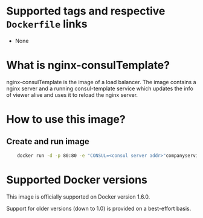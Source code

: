 # Supported tags and respective `Dockerfile` links

- None

# What is nginx-consulTemplate?

nginx-consulTemplate is the image of a load balancer. The image contains a nginx server and a running consul-template service which updates the info of viewer alive and uses it to reload the nginx server.

# How to use this image?

## Create and run image

```bash
    docker run -d -p 80:80 -e "CONSUL=<consul server addr>"companyservice/nginx-consulTemplate
```

# Supported Docker versions

This image is officially supported on Docker version 1.6.0.

Support for older versions (down to 1.0) is provided on a best-effort basis.
